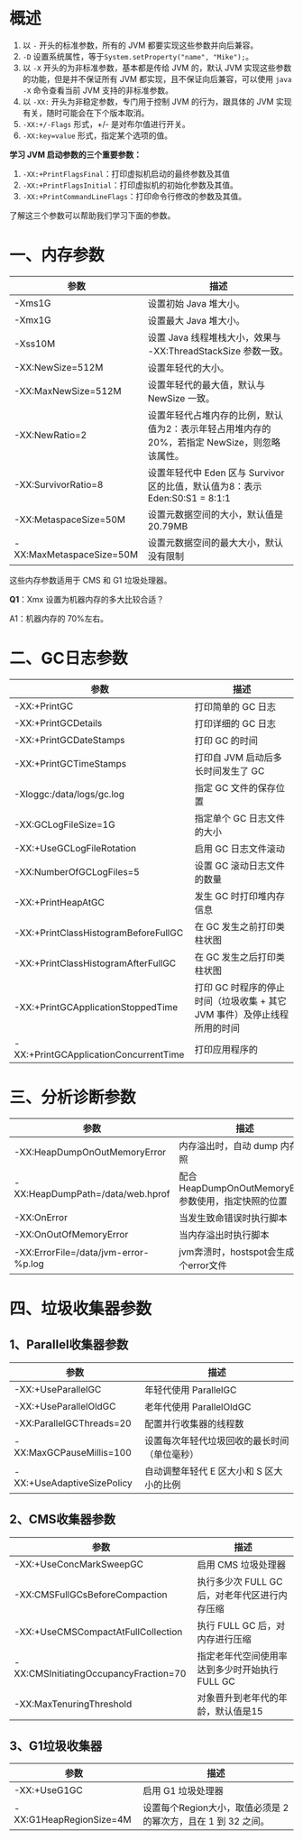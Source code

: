 # 概述

1. 以 `-` 开头的标准参数，所有的 JVM 都要实现这些参数并向后兼容。
2. `-D` 设置系统属性，等于`System.setProperty("name", "Mike");`。
3. 以 `-X` 开头的为非标准参数，基本都是传给 JVM 的，默认 JVM 实现这些参数的功能，但是并不保证所有 JVM 都实现，且不保证向后兼容，可以使用 `java -X` 命令查看当前 JVM 支持的非标准参数。
4. 以 `-XX:` 开头为非稳定参数，专门用于控制 JVM 的行为，跟具体的 JVM 实现有关，随时可能会在下个版本取消。
5. `-XX:+/-Flags` 形式，+/- 是对布尔值进行开关。
6. `-XX:key=value` 形式，指定某个选项的值。

**学习 JVM 启动参数的三个重要参数：**

1. `-XX:+PrintFlagsFinal`：打印虚拟机启动的最终参数及其值
2. `-XX:+PrintFlagsInitial`：打印虚拟机的初始化参数及其值。
3. `-XX:+PrintCommandLineFlags`：打印命令行修改的参数及其值。

了解这三个参数可以帮助我们学习下面的参数。

# 一、内存参数

| 参数 |描述 |
| --- | --- |
| -Xms1G | 设置初始 Java 堆大小。 |
| -Xmx1G | 设置最大 Java 堆大小。 |
| -Xss10M | 设置 Java 线程堆栈大小，效果与 -XX:ThreadStackSize 参数一致。 |
| -XX:NewSize=512M | 设置年轻代的大小。 |
| -XX:MaxNewSize=512M | 设置年轻代的最大值，默认与 NewSize 一致。 |
| -XX:NewRatio=2 | 设置年轻代占堆内存的比例，默认值为2：表示年轻占用堆内存的 20%，若指定 NewSize，则忽略该属性。 |
| -XX:SurvivorRatio=8 | 设置年轻代中 Eden 区与 Survivor 区的比值，默认值为8：表示 Eden:S0:S1 = 8:1:1 |
| -XX:MetaspaceSize=50M | 设置元数据空间的大小，默认值是20.79MB |
| -XX:MaxMetaspaceSize=50M | 设置元数据空间的最大大小，默认没有限制 |

这些内存参数适用于 CMS 和 G1 垃圾处理器。

**Q1**：Xmx 设置为机器内存的多大比较合适？

A1：机器内存的 70%左右。

# 二、GC日志参数

| 参数 |描述 |
| --- | --- |
| -XX:+PrintGC | 打印简单的 GC 日志 |
| -XX:+PrintGCDetails | 打印详细的 GC 日志 |
| -XX:+PrintGCDateStamps | 打印 GC 的时间 |
| -XX:+PrintGCTimeStamps | 打印自 JVM 启动后多长时间发生了 GC |
| -Xloggc:/data/logs/gc.log | 指定 GC 文件的保存位置 |
| -XX:GCLogFileSize=1G | 指定单个 GC 日志文件的大小 |
| -XX:+UseGCLogFileRotation | 启用 GC 日志文件滚动 |
| -XX:NumberOfGCLogFiles=5 | 设置 GC 滚动日志文件的数量 |
| -XX:+PrintHeapAtGC | 发生 GC 时打印堆内存信息 |
| -XX:+PrintClassHistogramBeforeFullGC | 在 GC 发生之前打印类柱状图 |
| -XX:+PrintClassHistogramAfterFullGC | 在 GC 发生之后打印类柱状图 |
| -XX:+PrintGCApplicationStoppedTime | 打印 GC 时程序的停止时间（垃圾收集 + 其它 JVM 事件）及停止线程所用的时间 |
| -XX:+PrintGCApplicationConcurrentTime | 打印应用程序的 |

# 三、分析诊断参数

| 参数 |描述 |
| --- | --- |
| -XX:HeapDumpOnOutMemoryError | 内存溢出时，自动 dump 内存快照 |
| -XX:HeapDumpPath=/data/web.hprof | 配合 HeapDumpOnOutMemoryError 参数使用，指定快照的位置 |
| -XX:OnError | 当发生致命错误时执行脚本 |
| -XX:OnOutOfMemoryError | 当内存溢出时执行脚本 |
| -XX:ErrorFile=/data/jvm-error-%p.log | jvm奔溃时，hostspot会生成一个error文件 |

# 四、垃圾收集器参数

## 1、Parallel收集器参数

| 参数 |描述 |
| --- | --- |
| -XX:+UseParallelGC | 年轻代使用 ParallelGC |
| -XX:+UseParallelOldGC | 老年代使用 ParallelOldGC |
| -XX:ParallelGCThreads=20 | 配置并行收集器的线程数 |
| -XX:MaxGCPauseMillis=100 | 设置每次年轻代垃圾回收的最长时间（单位毫秒） |
| -XX:+UseAdaptiveSizePolicy | 自动调整年轻代 E 区大小和 S 区大小的比例 |

## 2、CMS收集器参数

| 参数 |描述 |
| --- | --- |
| -XX:+UseConcMarkSweepGC | 启用 CMS 垃圾处理器 |
| -XX:CMSFullGCsBeforeCompaction | 执行多少次 FULL GC 后，对老年代区进行内存压缩 |
| -XX:+UseCMSCompactAtFullCollection | 执行 FULL GC 后，对内存进行压缩 |
| -XX:CMSInitiatingOccupancyFraction=70 | 指定老年代空间使用率达到多少时开始执行 FULL GC |
| -XX:MaxTenuringThreshold | 对象晋升到老年代的年龄，默认值是15 |

## 3、G1垃圾收集器

| 参数 |描述 |
| --- | --- |
| -XX:+UseG1GC | 启用 G1 垃圾处理器 |
| -XX:G1HeapRegionSize=4M | 设置每个Region大小，取值必须是 2 的幂次方，且在 1 到 32 之间。 |
